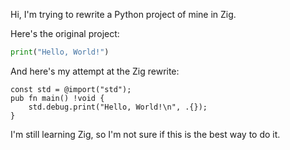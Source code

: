 Hi, I'm trying to rewrite a Python project of mine in Zig.

Here's the original project: 
```py
print("Hello, World!")
```
And here's my attempt at the Zig rewrite:
```zig
const std = @import("std");
pub fn main() !void {
    std.debug.print("Hello, World!\n", .{});
}
```
I'm still learning Zig, so I'm not sure if this is the best way to do it.